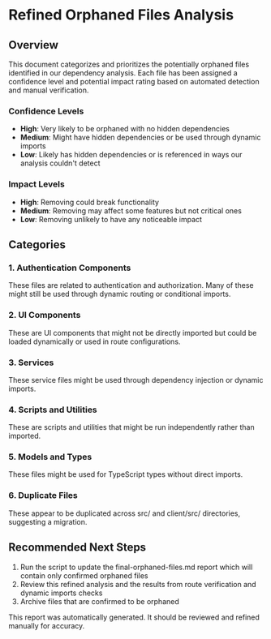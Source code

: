 # Refined Orphaned Files Analysis

## Overview
This document categorizes and prioritizes the potentially orphaned files identified in our dependency analysis. Each file has been assigned a confidence level and potential impact rating based on automated detection and manual verification.

### Confidence Levels
- **High**: Very likely to be orphaned with no hidden dependencies
- **Medium**: Might have hidden dependencies or be used through dynamic imports
- **Low**: Likely has hidden dependencies or is referenced in ways our analysis couldn't detect

### Impact Levels
- **High**: Removing could break functionality
- **Medium**: Removing may affect some features but not critical ones
- **Low**: Removing unlikely to have any noticeable impact

## Categories

### 1. Authentication Components
These files are related to authentication and authorization. Many of these might still be used through dynamic routing or conditional imports.

### 2. UI Components
These are UI components that might not be directly imported but could be loaded dynamically or used in route configurations.

### 3. Services
These service files might be used through dependency injection or dynamic imports.

### 4. Scripts and Utilities
These are scripts and utilities that might be run independently rather than imported.

### 5. Models and Types
These files might be used for TypeScript types without direct imports.

### 6. Duplicate Files 
These appear to be duplicated across src/ and client/src/ directories, suggesting a migration.

## Recommended Next Steps

1. Run the script to update the final-orphaned-files.md report which will contain only confirmed orphaned files
2. Review this refined analysis and the results from route verification and dynamic imports checks
3. Archive files that are confirmed to be orphaned

This report was automatically generated. It should be reviewed and refined manually for accuracy.
